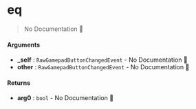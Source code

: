 # eq

> No Documentation 🚧

#### Arguments

- **\_self** : `RawGamepadButtonChangedEvent` \- No Documentation 🚧
- **other** : `RawGamepadButtonChangedEvent` \- No Documentation 🚧

#### Returns

- **arg0** : `bool` \- No Documentation 🚧